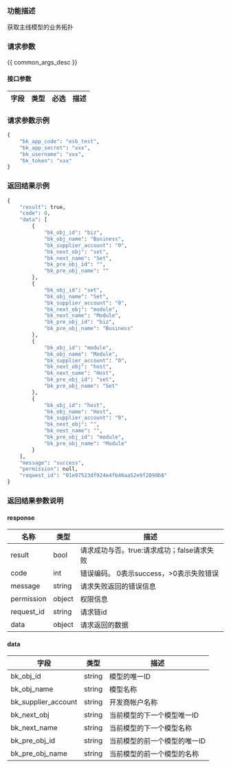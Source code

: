 ### 功能描述

获取主线模型的业务拓扑

### 请求参数

{{ common_args_desc }}

#### 接口参数

| 字段      |  类型      | 必选   |  描述      |
|-----------|------------|--------|------------|

### 请求参数示例

```python
{
    "bk_app_code": "esb_test",
    "bk_app_secret": "xxx",
    "bk_username": "xxx",
    "bk_token": "xxx"
}
```

### 返回结果示例

```python
{
    "result": true,
    "code": 0,
    "data": [
        {
            "bk_obj_id": "biz",
            "bk_obj_name": "Business",
            "bk_supplier_account": "0",
            "bk_next_obj": "set",
            "bk_next_name": "Set",
            "bk_pre_obj_id": "",
            "bk_pre_obj_name": ""
        },
        {
            "bk_obj_id": "set",
            "bk_obj_name": "Set",
            "bk_supplier_account": "0",
            "bk_next_obj": "module",
            "bk_next_name": "Module",
            "bk_pre_obj_id": "biz",
            "bk_pre_obj_name": "Business"
        },
        {
            "bk_obj_id": "module",
            "bk_obj_name": "Module",
            "bk_supplier_account": "0",
            "bk_next_obj": "host",
            "bk_next_name": "Host",
            "bk_pre_obj_id": "set",
            "bk_pre_obj_name": "Set"
        },
        {
            "bk_obj_id": "host",
            "bk_obj_name": "Host",
            "bk_supplier_account": "0",
            "bk_next_obj": "",
            "bk_next_name": "",
            "bk_pre_obj_id": "module",
            "bk_pre_obj_name": "Module"
        }
    ],
    "message": "success",
    "permission": null,
    "request_id": "01e97523df924e4fb46aa52e9f2099b8"
}
```

### 返回结果参数说明

#### response

| 名称    | 类型   | 描述                                    |
| ------- | ------ | ------------------------------------- |
| result  | bool   | 请求成功与否。true:请求成功；false请求失败 |
| code    | int    | 错误编码。 0表示success，>0表示失败错误    |
| message | string | 请求失败返回的错误信息                    |
| permission    | object | 权限信息    |
| request_id    | string | 请求链id    |
| data    | object | 请求返回的数据                           |

#### data
| 字段      |  类型      |  描述      |
|-----------|------------|------------|
|bk_obj_id | string | 模型的唯一ID |
|bk_obj_name | string |模型名称|
|bk_supplier_account | string |开发商帐户名称|
|bk_next_obj | string |当前模型的下一个模型唯一ID|
|bk_next_name | string |当前模型的下一个模型名称|
|bk_pre_obj_id | string |当前模型的前一个模型的唯一ID|
|bk_pre_obj_name | string |当前模型的前一个模型的名称|
